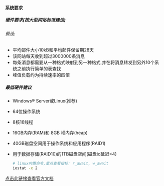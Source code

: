 #### 系统要求

##### 硬件要求(按大型网站标准建设)

###### 假设: 

- 平均邮件大小10kB和平均邮件保留期28天
- 该网站每天收到超过3000000条消息
- 每条消息都需要从一种格式映射到另一种格式,并在将消息转发到另外10个系统之前执行简单的表查找
- 峰值负载约为持续速率的四倍

##### 最低硬件建议

- Windows® Server或Linux(推荐)

- 64位操作系统

- 8核16线程

- 16GB内存(RAM)和 8GB 堆内存(heap)

- 40GB磁盘空间用于操作系统和应用程序(RAID1)

- 用于数据存储(RAID10)的1TB磁盘空间(磁盘io延迟<4)

  ```sh
  # linux内置命令,重点查看指标: r_await, w_await
  iostat -x 2
  ```

​	<a href="https://www.alsoapp.com/docs-rhapsody/6.9.1/en/hardware-requirements.html" target="_blank">点击此链接查看官方文档</a>